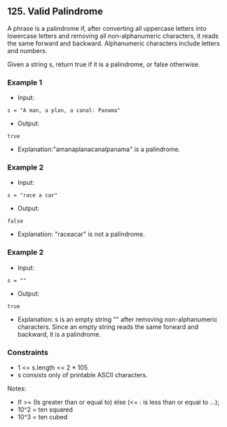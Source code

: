 ## 125. Valid Palindrome
A phrase is a palindrome if, after converting all uppercase letters into lowercase letters and removing all non-alphanumeric characters, it reads the same forward and backward. Alphanumeric characters include letters and numbers.

Given a string s, return true if it is a palindrome, or false otherwise.

### Example 1

- Input:

```
s = "A man, a plan, a canal: Panama"
 ```

- Output:

```shell
true

```

- Explanation:"amanaplanacanalpanama" is a palindrome.

### Example 2

- Input:

```
s = "race a car"
```

- Output:

```shell
false
```

- Explanation:  "raceacar" is not a palindrome.


### Example 2

- Input:

```
s = ""
```

- Output:

```shell
true
```

- Explanation:  s is an empty string "" after removing non-alphanumeric characters.
  Since an empty string reads the same forward and backward, it is a palindrome.


### Constraints
- 1 <= s.length <= 2 * 105
- s consists only of printable ASCII characters.

Notes:

- If >= (Is greater than or equal to) else (<= : is less than or equal to ...);
- 10^2 = ten squared
- 10^3 = ten cubed

